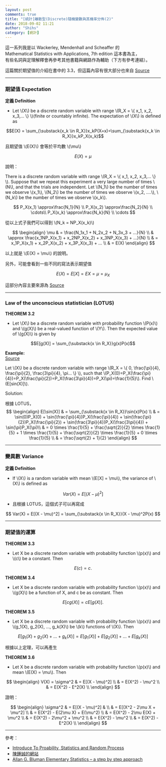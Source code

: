 ```yaml
---
layout: post
comments: true
title: "[統計]離散型(Discrete)隨機變數與其機率分佈(2)"
date: 2018-09-02 11:21
author: "Shihs"
category: [統計]
---
```


這一系列我是以 
Wackerley, Mendenhall and Scheaffer 的 <br>
Mathematical Statistics with Applications, 7th edition 這本書為主，<br>
有些名詞與定理解釋會再參考其他書籍與網路作為輔助（下方有參考連結）。

這篇關於期望值的介紹在書中的 3.3，但這篇內容有很大部分也來自 [Source](https://www.probabilitycourse.com/chapter3/3_2_2_expectation.php)


***
### 期望值 Expectation ###
**定義 Definition**

* Let \\(X\\) be a discrete random variable with range \\(R_X = \\{ x_1, x_2, x_3,... \\} \\)(finite or countably infinite). The expectation of \\(X\\) is defined as

$$E(X) = \sum_{\substack{x_k \in R_X}}x_kP(X=x)=\sum_{\substack{x_k \in R_X}}x_kP_X(x_k)$$


且期望值 \\(E(X)\\) 會等於平均數 \\(\mu\\)

$$E(X) = \mu$$


說明：

>
There is a discrete random variable with range \\(R_X = \\{ x_1, x_2, x_3,... \\} \\). Suppose that we repeat this experiment a very large number of times \\(N\\), and that the trials are independent. Let \\(N_1\\) be the number of times we observe \\(x_1\\), \\(N_2\\) be the number of times we observe \\(x_2, ....\\), \\(N_k\\) be the number of times we observe \\(x_k\\).

$$
P_X(x_1) \approx\frac{N_1}{N} \\
P_X(x_2) \approx\frac{N_2}{N} \\
\cdots\\
P_X(x_k) \approx\frac{N_k}{N} \\
\cdots
$$

>
從以上式子我們可以得到 \\(N_k = NP_X(x_k)\\)

$$
\begin{align}
\mu & = \frac{N_1x_1 + N_2x_2 + N_3x_3 + ...}{N} \\
& \approx \frac{x_1NP_X(x_1) + x_2NP_X(x_2) + x_3NP_X(x_3) + ...}{N} \\
& = x_1P_X(x_1) + x_2P_X(x_2) + x_3P_X(x_3) + ... \\
& = E(X)
\end{align}
$$

以上就是 \\(E(X) = \mu\\) 的說明。




另外，可能會看到一些不同的寫法表示期望值

$$E(X)=E[X]=EX=\mu=\mu_X$$


這部分內容主要來源為 [Source](https://www.probabilitycourse.com/chapter3/3_2_2_expectation.php)

***
### Law of the unconscious statistician (LOTUS) ###
**THEOREM 3.2**
* Let \\(X\\) be a discrete random variable with probability function \\(P(x)\\) and \\(g(X)\\) be a real-valued function of \\(Y\\). Then the expected value of \\(g(X)\\) is given by

$$E[g(X)] = \sum_{\substack{x \in R_X}}g(x)P(x)$$


**Example:** <br>
[Source](https://www.probabilitycourse.com/chapter3/3_2_3_functions_random_var.php)
>
Let \\(X\\) be a discrete random variable with range \\(R_X = \\{ 0, \frac{\pi}{4}, \frac{\pi}{2}, \frac{3\pi}{4}, \pi... \\} \\), such that \\(P_X(0)=P_X(\frac{\pi}{4})=P_X(\frac{\pi}{2})=P_X(\frac{3\pi}{4})=P_X(\pi)=\frac{1}{5}\\).  Find \\(E[sin(X)]\\).

Solution:

>
根據 LOTUS，
$$
\begin{align}
E[\sin(X)] & = \sum_{\substack{x \in R_X}}\sin(x)P(x) \\
& = \sin(0)P_X(0) +  \sin(\frac{\pi}{4})P_X(\frac{\pi}{4}) + \sin(\frac{\pi}{2})P_X(\frac{\pi}{2}) + \sin(\frac{3\pi}{4})P_X(\frac{3\pi}{4}) + \sin(\pi)P_X(\pi)\\
& = 0 \times \frac{1}{5} + \frac{\sqrt{2}}{2} \times \frac{1}{5} + 1 \times \frac{1}{5} + \frac{\sqrt{2}}{2} \times \frac{1}{5} + 0 \times \frac{1}{5} \\
& = \frac{\sqrt{2} + 1}{2}
\end{align}
$$

***
### 變異數 Variance ###
**定義 Definition**

* If \\(X\\) is a random variable with mean \\(E[X] = \mu\\), the variance of \\(X\\) is defined as 

$$
Var(X) = E[(X - \mu)^2]
$$

* 且根據 LOTUS，這個式子可以再寫成

$$
Var(X) = E[(X - \mu)^2] = \sum_{\substack{x \in R_X}}(X - \mu)^2P(x)
$$

***
### 期望值的運算 ###
**THEOREM 3.3**

* Let X be a discrete random variable with probability function \\(p(x)\\) and \\(c\\) be a constant. Then 

$$
E(c) = c.
$$

**THEOREM 3.4**
* Let X be a discrete random variable with probability function \\(p(x)\\) and \\(g(X)\\) be a function of X, and c be as constant. Then 

$$
E[cg(X)] = cE[g(X)].
$$

**THEOREM 3.5**
* Let X be a discrete random variable with probability function \\(p(x)\\) and \\(g_1(X), g_2(X), ..., g_k(X)\\) be \\(k\\) functions of \\(X\\). Then

$$
E[g_1(X)+g_2(X)+...+g_k(X)] = E[g_1(X)] + E[g_2(X)] + ... + E[g_k(X)]
$$


根據以上定理，可以再產生

**THEOREM 3.6**
* Let X be a discrete random variable with probability function \\(p(x)\\) and mean \\(E(X) = \mu\\). Then 

$$
\begin{align}
V(X) = \sigma^2 & = E[(X - \mu)^2] \\
& = E(X^2) - \mu^2 \\
& = E(X^2) - E^2(X) \\
\end{align}
$$

證明：

>
$$
\begin{align}
\sigma^2 & = E[(X - \mu)^2] & \\
& = E[(X^2 - 2\mu X + \mu^2] \\
& = E(X^2) - E(2\mu X) + E(\mu^2) \\
& = E(X^2) - 2\mu E(X) + \mu^2 \\
& = E(X^2) - 2\mu^2 + \mu^2 \\
& = E(X^2) - \mu^2 \\
& = E(X^2) - E^2(X) \\
\end{align}
$$


***
參考：

* [Introduce To Proability, Statistics and Random Process](https://www.probabilitycourse.com)
* [陳鍾誠的網站](http://ccckmit.wikidot.com/st:main)
* [Allan G. Bluman Elementary Statistics – a step by step approach](https://bmalone.weebly.com/uploads/2/2/3/9/22391186/bluman_statistics_book.pdf)


